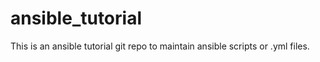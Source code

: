 # ansible_tutorial

This is an ansible tutorial git repo to maintain ansible scripts or .yml files.
